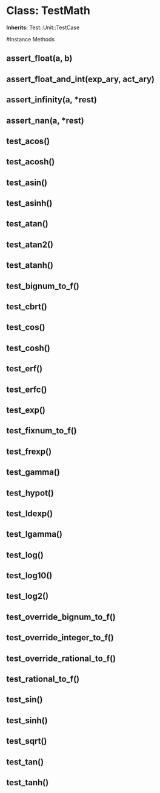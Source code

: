 # Class: TestMath
**Inherits:** Test::Unit::TestCase
    




#Instance Methods
## assert_float(a, b) [](#method-i-assert_float)

## assert_float_and_int(exp_ary, act_ary) [](#method-i-assert_float_and_int)

## assert_infinity(a, *rest) [](#method-i-assert_infinity)

## assert_nan(a, *rest) [](#method-i-assert_nan)

## test_acos() [](#method-i-test_acos)

## test_acosh() [](#method-i-test_acosh)

## test_asin() [](#method-i-test_asin)

## test_asinh() [](#method-i-test_asinh)

## test_atan() [](#method-i-test_atan)

## test_atan2() [](#method-i-test_atan2)

## test_atanh() [](#method-i-test_atanh)

## test_bignum_to_f() [](#method-i-test_bignum_to_f)

## test_cbrt() [](#method-i-test_cbrt)

## test_cos() [](#method-i-test_cos)

## test_cosh() [](#method-i-test_cosh)

## test_erf() [](#method-i-test_erf)

## test_erfc() [](#method-i-test_erfc)

## test_exp() [](#method-i-test_exp)

## test_fixnum_to_f() [](#method-i-test_fixnum_to_f)

## test_frexp() [](#method-i-test_frexp)

## test_gamma() [](#method-i-test_gamma)

## test_hypot() [](#method-i-test_hypot)

## test_ldexp() [](#method-i-test_ldexp)

## test_lgamma() [](#method-i-test_lgamma)

## test_log() [](#method-i-test_log)

## test_log10() [](#method-i-test_log10)

## test_log2() [](#method-i-test_log2)

## test_override_bignum_to_f() [](#method-i-test_override_bignum_to_f)

## test_override_integer_to_f() [](#method-i-test_override_integer_to_f)

## test_override_rational_to_f() [](#method-i-test_override_rational_to_f)

## test_rational_to_f() [](#method-i-test_rational_to_f)

## test_sin() [](#method-i-test_sin)

## test_sinh() [](#method-i-test_sinh)

## test_sqrt() [](#method-i-test_sqrt)

## test_tan() [](#method-i-test_tan)

## test_tanh() [](#method-i-test_tanh)

